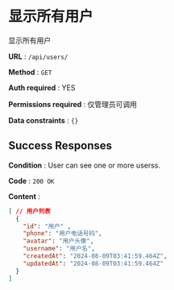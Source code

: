 # 显示所有用户

显示所有用户

**URL** : `/api/users/`

**Method** : `GET`

**Auth required** : YES

**Permissions required** : 仅管理员可调用

**Data constraints** : `{}`

## Success Responses

**Condition** : User can see one or more userss.

**Code** : `200 OK`

**Content** : 
```json
[ // 用户列表
  {
    "id": "用户" ,
    "phone": "用户电话号码",
    "avatar": "用户头像",
    "username": "用户名",
    "createdAt": "2024-08-09T03:41:59.464Z",
    "updatedAt": "2024-08-09T03:41:59.464Z"
  }
]
```


